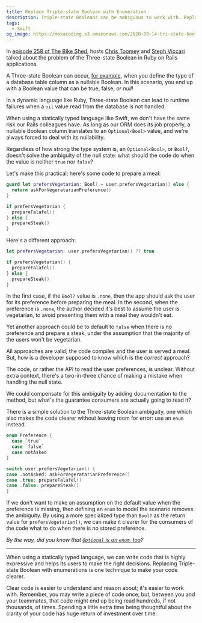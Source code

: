 ```yaml
---
title: Replace Triple-state Boolean with Enumeration
description: Triple-state Booleans can be ambiguous to work with. Replace them with an enum to make the code clearer.
tags:
  - Swift
og_image: https://mokacoding.s3.amazonaws.com/2020-09-14-tri-state-bool-swift.jpg
---
```


In [episode 258 of The Bike Shed](https://www.bikeshed.fm/258), hosts [Chris Toomey](https://twitter.com/christoomey) and [Steph Viccari](https://twitter.com/SViccari) talked about the problem of the Three-state Boolean in Ruby on Rails applications.

A Three-state Boolean can occur, [for example](https://thoughtbot.com/blog/avoid-the-threestate-boolean-problem), when you define the type of a database table column as a nullable Boolean.
In this scenario, you end up with a Boolean value that can be true, false, _or null_!

In a dynamic language like Ruby, Three-state Boolean can lead to runtime failures when a `nil` value read from the database is not handled.

When using a statically typed language like Swift, we don't have the same risk our Rails colleagues have.
As long as our ORM does its job properly, a nullable Boolean column translates to an `Optional<Bool>` value, and we're always forced to deal with its nullability.

Regardless of how strong the type system is, an `Optional<Bool>`, or `Bool?`, doesn't solve the ambiguity of the null state: what should the code do when the value is neither `true` nor `false`?

Let's make this practical; here's some code to prepare a meal:

```swift
guard let prefersVegetarian: Bool? = user.prefersVegetarian() else {
  return askForVegeratarianPreference()
}

if prefersVegetarian {
  prepareFalafel()
} else {
  prepareSteak()
}
```

Here's a different approach:

```swift
let prefersVegetarian: user.prefersVegetarian() ?? true

if prefersVegetarian() {
  prepareFalafel()
} else {
  prepareSteak()
}
```

In the first case, if the `Bool?` value is `.none`, then the app should ask the user for its preference before preparing the meal.
In the second, when the preference is `.none`, the author decided it's best to assume the user is vegetarian, to avoid presenting them with a meal they wouldn't eat.

Yet another approach could be to default to `false` when there is no preference and prepare a steak, under the assumption that the majority of the users won't be vegetarian.

All approaches are valid;
the code compiles and the user is served a meal.
But, how is a developer supposed to know which is the _correct_ approach?

The code, or rather the API to read the user preferences, is unclear.
Without extra context, there's a two-in-three chance of making a mistake when handling the null state.

We could compensate for this ambiguity by adding documentation to the method, but what's the guarantee consumers are actually going to read it?

There is a simple solution to the Three-state Boolean ambiguity, one which also makes the code clearer without leaving room for error: use an `enum` instead.

```swift
enum Preference {
  case `true`
  case `false`
  case notAsked
}
```

```swift
switch user.prefersVegetarian() {
case .notAsked: askForVegeratarianPreference()
case .true: prepareFalafel()
case .false: prepareSteak()
}
```

If we don't want to make an assumption on the default value when the preference is missing, then defining an `enum` to model the scenario removes the ambiguity.
By using a more specialized type than `Bool?` as the return value for `prefersVegetarian()`, we can make it clearer for the consumers of the code what to do when there is no stored preference.

_By the way, did you know that [`Optional` is an `enum`, too](https://mokacoding.com/blog/what-is-an-optional-value-in-swift/)?_

---

When using a statically typed language, we can write code that is highly expressive and helps its users to make the right decisions.
Replacing Triple-state Boolean with enumerations is one technique to make your code clearer.

Clear code is easier to understand and reason about; it's easier to work with.
Remember, you may write a piece of code once, but, between you and your teammates, that code might end up being read hundreds, if not thousands, of times.
Spending a little extra time being thoughtful about the clarity of your code has huge return of investment over time.
